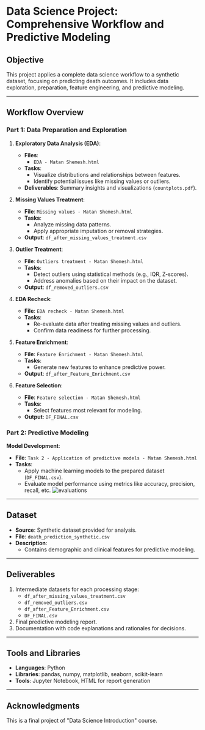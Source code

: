 # Data Science Project: Comprehensive Workflow and Predictive Modeling

## Objective
This project applies a complete data science workflow to a synthetic dataset, focusing on predicting death outcomes. It includes data exploration, preparation, feature engineering, and predictive modeling.

---

## Workflow Overview

### Part 1: Data Preparation and Exploration
1. **Exploratory Data Analysis (EDA)**:
   - **Files**:
     - `EDA - Matan Shemesh.html`
   - **Tasks**:
     - Visualize distributions and relationships between features.
     - Identify potential issues like missing values or outliers.
   - **Deliverables**: Summary insights and visualizations (`countplots.pdf`).

2. **Missing Values Treatment**:
   - **File**: `Missing values - Matan Shemesh.html`
   - **Tasks**:
     - Analyze missing data patterns.
     - Apply appropriate imputation or removal strategies.
   - **Output**: `df_after_missing_values_treatment.csv`

3. **Outlier Treatment**:
   - **File**: `Outliers treatment - Matan Shemesh.html`
   - **Tasks**:
     - Detect outliers using statistical methods (e.g., IQR, Z-scores).
     - Address anomalies based on their impact on the dataset.
   - **Output**: `df_removed_outliers.csv`

4. **EDA Recheck**:
   - **File**: `EDA recheck - Matan Shemesh.html`
   - **Tasks**:
     - Re-evaluate data after treating missing values and outliers.
     - Confirm data readiness for further processing.

5. **Feature Enrichment**:
   - **File**: `Feature Enrichment - Matan Shemesh.html`
   - **Tasks**:
     - Generate new features to enhance predictive power.
   - **Output**: `df_after_Feature_Enrichment.csv`

6. **Feature Selection**:
   - **File**: `Feature selection - Matan Shemesh.html`
   - **Tasks**:
     - Select features most relevant for modeling.
   - **Output**: `DF_FINAL.csv`

### Part 2: Predictive Modeling
 **Model Development**:
   - **File**: `Task 2 - Application of predictive models - Matan Shemesh.html`
   - **Tasks**:
     - Apply machine learning models to the prepared dataset (`DF_FINAL.csv`).
     - Evaluate model performance using metrics like accuracy, precision, recall, etc.
![evaluations](https://github.com/user-attachments/assets/aacd99a8-6ea8-401f-9767-978594f68483)

---

## Dataset
- **Source**: Synthetic dataset provided for analysis.
- **File**: `death_prediction_synthetic.csv`
- **Description**: 
  - Contains demographic and clinical features for predictive modeling.

---

## Deliverables
1. Intermediate datasets for each processing stage:
   - `df_after_missing_values_treatment.csv`
   - `df_removed_outliers.csv`
   - `df_after_Feature_Enrichment.csv`
   - `DF_FINAL.csv`
2. Final predictive modeling report.
3. Documentation with code explanations and rationales for decisions.

---

## Tools and Libraries
- **Languages**: Python
- **Libraries**: pandas, numpy, matplotlib, seaborn, scikit-learn
- **Tools**: Jupyter Notebook, HTML for report generation

---

## Acknowledgments
This is a final project of "Data Science Introduction" course.
